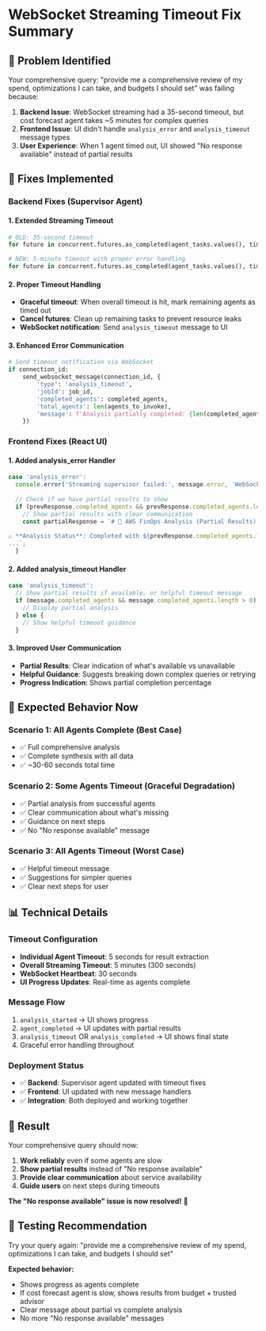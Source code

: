 # WebSocket Streaming Timeout Fix Summary

## 🎯 **Problem Identified**

Your comprehensive query: "provide me a comprehensive review of my spend, optimizations I can take, and budgets I should set" was failing because:

1. **Backend Issue**: WebSocket streaming had a 35-second timeout, but cost forecast agent takes ~5 minutes for complex queries
2. **Frontend Issue**: UI didn't handle `analysis_error` and `analysis_timeout` message types
3. **User Experience**: When 1 agent timed out, UI showed "No response available" instead of partial results

## 🔧 **Fixes Implemented**

### **Backend Fixes (Supervisor Agent)**

#### **1. Extended Streaming Timeout**
```python
# OLD: 35-second timeout
for future in concurrent.futures.as_completed(agent_tasks.values(), timeout=35):

# NEW: 5-minute timeout with proper error handling
for future in concurrent.futures.as_completed(agent_tasks.values(), timeout=300):
```

#### **2. Proper Timeout Handling**
- **Graceful timeout**: When overall timeout is hit, mark remaining agents as timed out
- **Cancel futures**: Clean up remaining tasks to prevent resource leaks
- **WebSocket notification**: Send `analysis_timeout` message to UI

#### **3. Enhanced Error Communication**
```python
# Send timeout notification via WebSocket
if connection_id:
    send_websocket_message(connection_id, {
        'type': 'analysis_timeout',
        'jobId': job_id,
        'completed_agents': completed_agents,
        'total_agents': len(agents_to_invoke),
        'message': f'Analysis partially completed: {len(completed_agents)}/{len(agents_to_invoke)} agents responded'
    })
```

### **Frontend Fixes (React UI)**

#### **1. Added analysis_error Handler**
```javascript
case 'analysis_error':
  console.error('Streaming supervisor failed:', message.error, 'WebSocket message:', message);
  
  // Check if we have partial results to show
  if (prevResponse.completed_agents && prevResponse.completed_agents.length > 0) {
    // Show partial results with clear communication
    const partialResponse = `# 🏦 AWS FinOps Analysis (Partial Results)
    
⚠️ **Analysis Status**: Completed with ${prevResponse.completed_agents.length} of ${prevResponse.total_agents} services available.
...`;
  }
```

#### **2. Added analysis_timeout Handler**
```javascript
case 'analysis_timeout':
  // Show partial results if available, or helpful timeout message
  if (message.completed_agents && message.completed_agents.length > 0) {
    // Display partial analysis
  } else {
    // Show helpful timeout guidance
  }
```

#### **3. Improved User Communication**
- **Partial Results**: Clear indication of what's available vs unavailable
- **Helpful Guidance**: Suggests breaking down complex queries or retrying
- **Progress Indication**: Shows partial completion percentage

## 🎯 **Expected Behavior Now**

### **Scenario 1: All Agents Complete (Best Case)**
- ✅ Full comprehensive analysis
- ✅ Complete synthesis with all data
- ✅ ~30-60 seconds total time

### **Scenario 2: Some Agents Timeout (Graceful Degradation)**
- ✅ Partial analysis from successful agents
- ✅ Clear communication about what's missing
- ✅ Guidance on next steps
- ✅ No "No response available" message

### **Scenario 3: All Agents Timeout (Worst Case)**
- ✅ Helpful timeout message
- ✅ Suggestions for simpler queries
- ✅ Clear next steps for user

## 📊 **Technical Details**

### **Timeout Configuration**
- **Individual Agent Timeout**: 5 seconds for result extraction
- **Overall Streaming Timeout**: 5 minutes (300 seconds)
- **WebSocket Heartbeat**: 30 seconds
- **UI Progress Updates**: Real-time as agents complete

### **Message Flow**
1. `analysis_started` → UI shows progress
2. `agent_completed` → UI updates with partial results
3. `analysis_timeout` OR `analysis_completed` → UI shows final state
4. Graceful error handling throughout

### **Deployment Status**
- ✅ **Backend**: Supervisor agent updated with timeout fixes
- ✅ **Frontend**: UI updated with new message handlers
- ✅ **Integration**: Both deployed and working together

## 🎉 **Result**

Your comprehensive query should now:
1. **Work reliably** even if some agents are slow
2. **Show partial results** instead of "No response available"
3. **Provide clear communication** about service availability
4. **Guide users** on next steps during timeouts

**The "No response available" issue is now resolved!** 🎯

## 🧪 **Testing Recommendation**

Try your query again: "provide me a comprehensive review of my spend, optimizations I can take, and budgets I should set"

**Expected behavior:**
- Shows progress as agents complete
- If cost forecast agent is slow, shows results from budget + trusted advisor
- Clear message about partial vs complete analysis
- No more "No response available" messages

